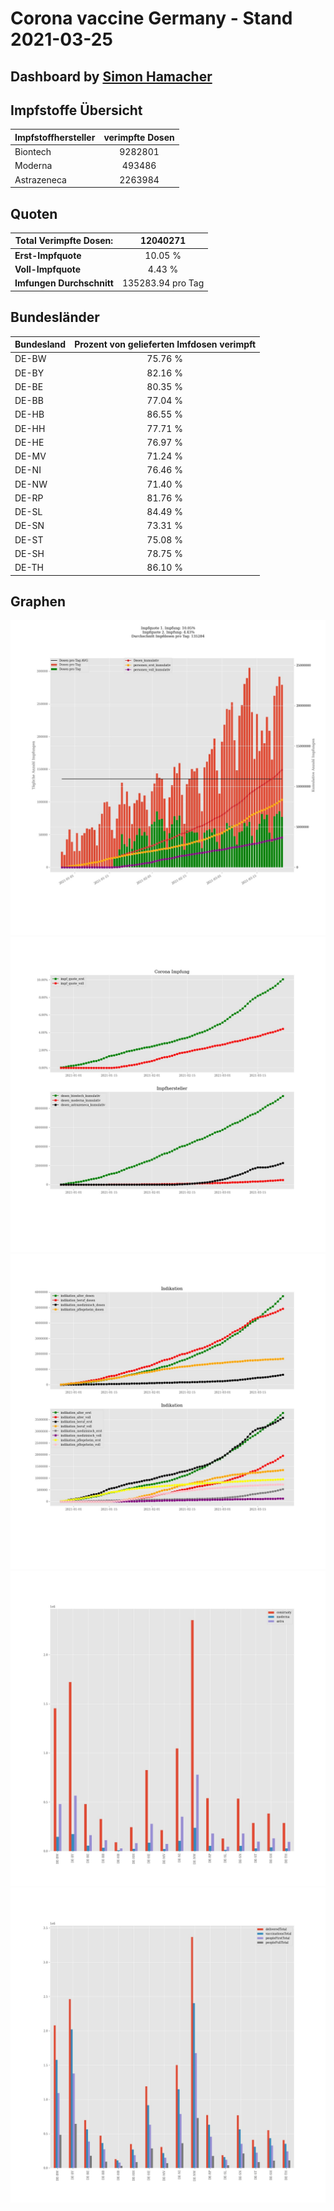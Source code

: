 # Corona vaccine Germany - Stand 2021-03-25
## Dashboard by [Simon Hamacher](https://www.shamacher.eu)
## Impfstoffe Übersicht
**Impfstoffhersteller** | **verimpfte Dosen**
-------- | :--------:
Biontech | 9282801
Moderna | 493486
Astrazeneca | 2263984


## Quoten
**Total Verimpfte Dosen:** | 12040271
-------- | :--------:
**Erst-Impfquote** | 10.05 %
**Voll-Impfquote** | 4.43 %
**Imfungen Durchschnitt** | 135283.94 pro Tag
## Bundesländer
**Bundesland** | **Prozent von gelieferten Imfdosen verimpft**
-------- | :--------:
DE-BW | 75.76 %
DE-BY | 82.16 %
DE-BE | 80.35 %
DE-BB | 77.04 %
DE-HB | 86.55 %
DE-HH | 77.71 %
DE-HE | 76.97 %
DE-MV | 71.24 %
DE-NI | 76.46 %
DE-NW | 71.40 %
DE-RP | 81.76 %
DE-SL | 84.49 %
DE-SN | 73.31 %
DE-ST | 75.08 %
DE-SH | 78.75 %
DE-TH | 86.10 %
## Graphen
<img src="Impfungen-Corona-01.jpg" alt="Impf Übersicht" title="Impf Übersicht" />
<img src="Impfungen-Corona-02.jpg" alt="Impfquote" title="optionaler Titel" />
<img src="Impfungen-Corona-03.jpg" alt="Indikation" title="Indikation" />
<img src="Impfungen-Corona-04.jpg" alt="Impfungen in den Bundesländern" title="Impfungen in den Bundesländern" />
<img src="Impfungen-Corona-05.jpg" alt="Impfungen in den Bundesländern" title="Impfungen in den Bundesländern" />

